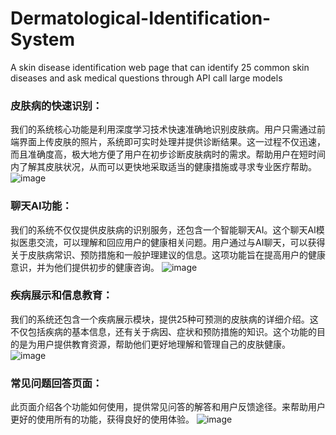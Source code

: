 # Dermatological-Identification-System
A skin disease identification web page that can identify 25 common skin diseases and ask medical questions through API call large models

### 皮肤病的快速识别：
我们的系统核心功能是利用深度学习技术快速准确地识别皮肤病。用户只需通过前端界面上传皮肤的照片，系统即可实时处理并提供诊断结果。这一过程不仅迅速，而且准确度高，极大地方便了用户在初步诊断皮肤病时的需求。帮助用户在短时间内了解其皮肤状况，从而可以更快地采取适当的健康措施或寻求专业医疗帮助。
![image](https://github.com/ccpowe/Dermatological-Identification-System/assets/95957079/74c84d5c-05ea-4daf-86dc-9810c5d631eb)


### 聊天AI功能：
我们的系统不仅仅提供皮肤病的识别服务，还包含一个智能聊天AI。这个聊天AI模拟医患交流，可以理解和回应用户的健康相关问题。用户通过与AI聊天，可以获得关于皮肤病常识、预防措施和一般护理建议的信息。这项功能旨在提高用户的健康意识，并为他们提供初步的健康咨询。
![image](https://github.com/ccpowe/Dermatological-Identification-System/assets/95957079/382cfa28-2bc7-480a-847f-017556a4f123)


### 疾病展示和信息教育：
我们的系统还包含一个疾病展示模块，提供25种可预测的皮肤病的详细介绍。这不仅包括疾病的基本信息，还有关于病因、症状和预防措施的知识。这个功能的目的是为用户提供教育资源，帮助他们更好地理解和管理自己的皮肤健康。
![image](https://github.com/ccpowe/Dermatological-Identification-System/assets/95957079/ea66b3bb-135f-4ca5-acd9-d50692182aa6)


### 常见问题回答页面：
此页面介绍各个功能如何使用，提供常见问答的解答和用户反馈途径。来帮助用户更好的使用所有的功能，获得良好的使用体验。
![image](https://github.com/ccpowe/Dermatological-Identification-System/assets/95957079/f85112c0-de95-4181-9d45-814da6ccd6a2)

